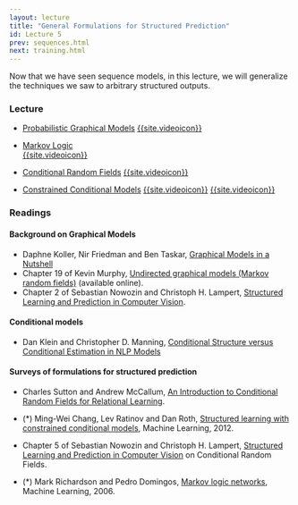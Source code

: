 ```yaml
---
layout: lecture
title: "General Formulations for Structured Prediction"
id: Lecture 5
prev: sequences.html
next: training.html
---
```


Now that we have seen sequence models, in this lecture, we will
generalize the techniques we saw to arbitrary structured outputs. 


### Lecture

* [Probabilistic Graphical Models]({{site.lectures}}/slides/general-formulations-structures/pgm-representations.pdf)
  [{{site.videoicon}}](https://youtu.be/__cNPqPIsCM)

* [Markov Logic]({{site.lectures}}/slides/general-formulations-structures/mln.pdf)  
  [{{site.videoicon}}](https://youtu.be/oU0-LGjoB_Y)

* [Conditional Random Fields]({{site.lectures}}/slides/general-formulations-structures/crf.pdf)
  [{{site.videoicon}}](https://youtu.be/vm53uYO7beo)

* [Constrained Conditional Models]({{site.lectures}}/slides/general-formulations-structures/ccm.pdf)
  [{{site.videoicon}}](https://youtu.be/o8bL8q32Xsc)
  [{{site.videoicon}}](https://youtu.be/j6l4XoNZZAQ)

### Readings


#### Background on Graphical Models

-   Daphne Koller, Nir Friedman and Ben Taskar, [Graphical Models in a
    Nutshell](http://ai.stanford.edu/~koller/Papers/Koller%2Bal:SRL07.pdf)
-   Chapter 19 of Kevin Murphy, [Undirected graphical models (Markov
    random fields)](http://www.cs.ubc.ca/~murphyk/MLbook/)
    (available online).
-   Chapter 2 of Sebastian Nowozin and Christoph H. Lampert, [Structured
    Learning and Prediction in Computer
    Vision](http://www.nowozin.net/sebastian/papers/nowozin2011structured-tutorial.pdf).

#### Conditional models

-   Dan Klein and Christopher D. Manning, [Conditional Structure versus
    Conditional Estimation in NLP
    Models](http://nlp.stanford.edu/cmanning/papers/objective-functions.pdf)

#### Surveys of formulations for structured prediction

-   Charles Sutton and Andrew McCallum, [An Introduction to Conditional
    Random Fields for Relational
    Learning](http://people.cs.umass.edu/~mccallum/papers/crf-tutorial.pdf).

-   (\*) Ming-Wei Chang, Lev Ratinov and Dan Roth,
    [Structured learning with constrained conditional models](http://cogcomp.cs.illinois.edu/papers/ChangRaRo12.pdf),
    Machine Learning, 2012.

-   Chapter 5 of Sebastian Nowozin and Christoph H. Lampert,
    [Structured Learning and Prediction in Computer Vision](http://www.nowozin.net/sebastian/papers/nowozin2011structured-tutorial.pdf)
    on Conditional Random Fields.

-   (\*) Mark Richardson and Pedro Domingos,
    [Markov logic networks](http://link.springer.com/article/10.1007/s10994-006-5833-1),
    Machine Learning, 2006.
